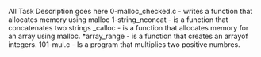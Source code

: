 All Task Description goes here
0-malloc_checked.c - writes a function that allocates memory using malloc
1-string_nconcat - is a function that concatenates two strings
_calloc - is a function that allocates memory for an array using malloc.
*array_range - is a function that creates an arrayof integers.
101-mul.c - Is a program that multiplies two positive numbres.
